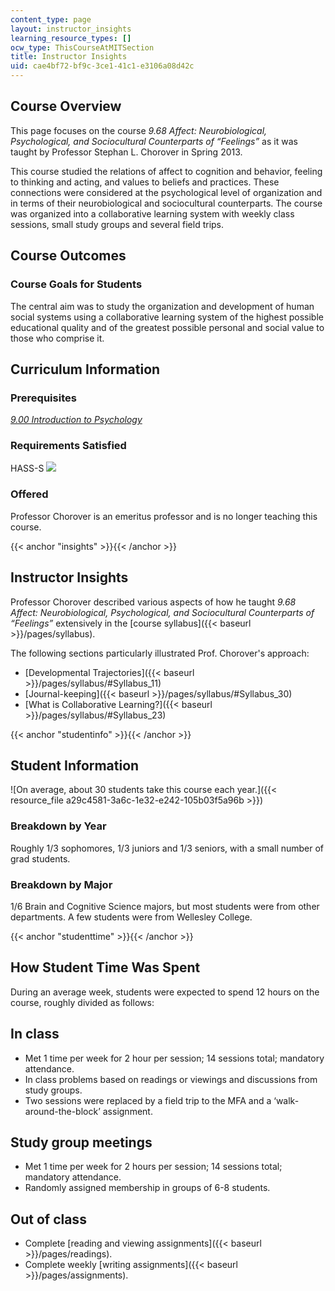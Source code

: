 ```yaml
---
content_type: page
layout: instructor_insights
learning_resource_types: []
ocw_type: ThisCourseAtMITSection
title: Instructor Insights
uid: cae4bf72-bf9c-3ce1-41c1-e3106a08d42c
---
```


Course Overview
---------------

This page focuses on the course _9.68 Affect: Neurobiological, Psychological, and Sociocultural Counterparts of “Feelings”_ as it was taught by Professor Stephan L. Chorover in Spring 2013.

This course studied the relations of affect to cognition and behavior, feeling to thinking and acting, and values to beliefs and practices. These connections were considered at the psychological level of organization and in terms of their neurobiological and sociocultural counterparts. The course was organized into a collaborative learning system with weekly class sessions, small study groups and several field trips.

Course Outcomes
---------------

### Course Goals for Students

The central aim was to study the organization and development of human social systems using a collaborative learning system of the highest possible educational quality and of the greatest possible personal and social value to those who comprise it.

Curriculum Information
----------------------

### Prerequisites

[_9.00 Introduction to Psychology_](/courses/9-00sc-introduction-to-psychology-fall-2011/)

### Requirements Satisfied

HASS-S ![](/images/educator/icon-question-hass-s.png)

### Offered

Professor Chorover is an emeritus professor and is no longer teaching this course.

{{< anchor "insights" >}}{{< /anchor >}}

Instructor Insights
-------------------

Professor Chorover described various aspects of how he taught _9.68 Affect: Neurobiological, Psychological, and Sociocultural Counterparts of “Feelings”_ extensively in the [course syllabus]({{< baseurl >}}/pages/syllabus).

The following sections particularly illustrated Prof. Chorover's approach:

*   [Developmental Trajectories]({{< baseurl >}}/pages/syllabus/#Syllabus_11)
*   [Journal-keeping]({{< baseurl >}}/pages/syllabus/#Syllabus_30)
*   [What is Collaborative Learning?]({{< baseurl >}}/pages/syllabus/#Syllabus_23)

{{< anchor "studentinfo" >}}{{< /anchor >}}

Student Information
-------------------

![On average, about 30 students take this course each year.]({{< resource_file a29c4581-3a6c-1e32-e242-105b03f5a96b >}})

### Breakdown by Year

Roughly 1/3 sophomores, 1/3 juniors and 1/3 seniors, with a small number of grad students.

### Breakdown by Major

1/6 Brain and Cognitive Science majors, but most students were from other departments. A few students were from Wellesley College.

{{< anchor "studenttime" >}}{{< /anchor >}}

How Student Time Was Spent
--------------------------

During an average week, students were expected to spend 12 hours on the course, roughly divided as follows:

In class
--------

*   Met 1 time per week for 2 hour per session; 14 sessions total; mandatory attendance.
*   In class problems based on readings or viewings and discussions from study groups.
*   Two sessions were replaced by a field trip to the MFA and a ‘walk-around-the-block’ assignment.

Study group meetings
--------------------

*   Met 1 time per week for 2 hours per session; 14 sessions total; mandatory attendance.
*   Randomly assigned membership in groups of 6-8 students.

Out of class
------------

*   Complete [reading and viewing assignments]({{< baseurl >}}/pages/readings).
*   Complete weekly [writing assignments]({{< baseurl >}}/pages/assignments).